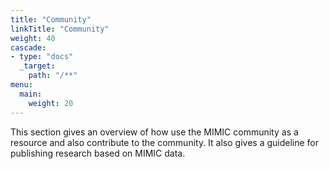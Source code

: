 ```yaml
---
title: "Community"
linkTitle: "Community"
weight: 40
cascade:
- type: "docs"
  _target:
    path: "/**"
menu:
  main:
    weight: 20
---
```


This section gives an overview of how use the MIMIC community as a resource and also contribute to the community.  It also gives a guideline for publishing research based on MIMIC data.